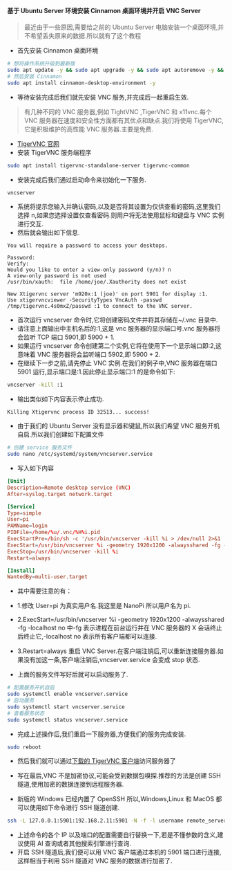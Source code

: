 #### 基于 Ubuntu Server 环境安装 Cinnamon 桌面环境并开启 VNC Server

> 最近由于一些原因,需要给之前的 Ubuntu Server 电脑安装一个桌面环境,并不希望丢失原来的数据.所以就有了这个教程

- 首先安装 Cinnamon 桌面环境

```bash
# 想将操作系统升级到最新版
sudo apt update -y && sudo apt upgrade -y && sudo apt autoremove -y && sudo apt autoclean -y && sudo snap refresh
# 然后安装 Cinnamon
sudo apt install cinnamon-desktop-environment -y
```

- 等待安装完成后我们就先安装 VNC 服务,并完成后一起重启生效.

> 有几种不同的 VNC 服务器,例如 TightVNC ,TigerVNC 和 x11vnc.每个 VNC 服务器在速度和安全性方面都有其优点和缺点.我们将使用 TigerVNC,它是积极维护的高性能 VNC 服务器.主要是免费.

- [TigerVNC 官网](https://tigervnc.org)
- 安装 TigerVNC 服务端程序

```bash
sudo apt install tigervnc-standalone-server tigervnc-common
```

- 安装完成后我们通过启动命令来初始化一下服务.

```bash
vncserver
```

- 系统将提示您输入并确认密码,以及是否将其设置为仅供查看的密码,这里我们选择 n,如果您选择设置仅查看密码.则用户将无法使用鼠标和键盘与 VNC 实例进行交互.
- 然后就会输出如下信息.

```text
You will require a password to access your desktops.

Password:
Verify:
Would you like to enter a view-only password (y/n)? n
A view-only password is not used
/usr/bin/xauth:  file /home/joe/.Xauthority does not exist

New Xtigervnc server 'm920x:1 (joe)' on port 5901 for display :1.
Use xtigervncviewer -SecurityTypes VncAuth -passwd /tmp/tigervnc.4s0mxZ/passwd :1 to connect to the VNC server.
```

- 首次运行 vncserver 命令时,它将创建密码文件并将其存储在~/.vnc 目录中.
- 请注意上面输出中主机名后的:1,这是 vnc 服务器的显示端口号.vnc 服务器将会监听 TCP 端口 5901,即 5900 + 1.
- 如果运行 vncserver 命令创建第二个实例,它将在使用下一个显示端口即:2,这意味着 VNC 服务器将会监听端口 5902,即 5900 + 2.
- 在继续下一步之前,请先停止 VNC 实例.在我们的例子中,VNC 服务器在端口 5901 运行,显示端口是:1.因此停止显示端口:1 的是命令如下:

```bash
vncserver -kill :1
```

- 输出类似如下内容表示停止成功.

```text
Killing Xtigervnc process ID 32513... success!
```

- 由于我们的 Ubuntu Server 没有显示器和键鼠,所以我们希望 VNC 服务开机自启.所以我们创建如下配置文件

```bash
# 创建 service 服务文件
sudo nano /etc/systemd/system/vncserver.service
```

- 写入如下内容

```conf
[Unit]
Description=Remote desktop service (VNC)
After=syslog.target network.target

[Service]
Type=simple
User=pi
PAMName=login
PIDFile=/home/%u/.vnc/%H%i.pid
ExecStartPre=/bin/sh -c '/usr/bin/vncserver -kill %i > /dev/null 2>&1 || :'
ExecStart=/usr/bin/vncserver %i -geometry 1920x1200 -alwaysshared -fg -localhost no -depth 32
ExecStop=/usr/bin/vncserver -kill %i
Restart=always

[Install]
WantedBy=multi-user.target
```

- 其中需要注意的有：
- 1.修改 User=pi 为真实用户名.我这里是 NanoPi 所以用户名为 pi.
- 2.ExecStart=/usr/bin/vncserver %i -geometry 1920x1200 -alwaysshared -fg -localhost no 中-fg 表示进程在前台运行并在 VNC 服务器的 X 会话终止后终止它,-localhost no 表示所有客户端都可以连接.
- 3.Restart=always 重启 VNC Server.在客户端注销后,可以重新连接服务器.如果没有加这一条,客户端注销后,vncserver.service 会变成 stop 状态.

- 上面的服务文件写好后就可以启动服务了.

```bash
# 配置服务开机自启
sudo systemctl enable vncserver.service
# 启动服务
sudo systemctl start vncserver.service
# 查看服务状态
sudo systemctl status vncserver.service
```

- 完成上述操作后,我们重启一下服务器,方便我们的服务完成安装.

```bash
sudo reboot
```

- 然后我们就可以通过[下载的 TigerVNC 客户端](https://sourceforge.net/projects/tigervnc/files/stable/1.13.1/tigervnc64-1.13.1.exe/download)访问服务器了

- 写在最后,VNC 不是加密协议,可能会受到数据包嗅探.推荐的方法是创建 SSH 隧道,使用加密的数据连接到远程服务器.
- 新版的 Windows 已经内置了 OpenSSH 所以,Windows,Linux 和 MacOS 都可以使用如下命令进行 SSH 隧道创建.

```bash
ssh -L 127.0.0.1:5901:192.168.2.11:5901 -N -f -l username remote_server_ip -p 2333 -o TCPKeepAlive=yes
```

- 上述命令的各个 IP 以及端口的配置需要自行替换一下,若是不懂参数的含义,建议使用 AI 查询或者其他搜索引擎进行查询.
- 开启 SSH 隧道后,我们便可以用 VNC 客户端通过本机的 5901 端口进行连接,这样相当于利用 SSH 隧道对 VNC 服务的数据进行加密了.
